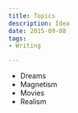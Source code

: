 ```yaml
---
title: Topics
description: Idea
date: 2015-09-08
tags:
- Writing

---
```

- Dreams  
- Magnetism  
- Movies  
- Realism

